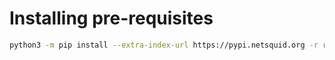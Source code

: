 # Installing pre-requisites

``` sh
python3 -m pip install --extra-index-url https://pypi.netsquid.org -r requirements.txt
```

